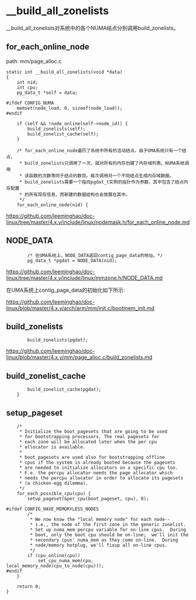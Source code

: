 __build_all_zonelists
========================================

__build_all_zonelists对系统中的各个NUMA结点分别调用build_zonelists。

for_each_online_node
----------------------------------------

path: mm/page_alloc.c
```
static int __build_all_zonelists(void *data)
{
    int nid;
    int cpu;
    pg_data_t *self = data;

#ifdef CONFIG_NUMA
    memset(node_load, 0, sizeof(node_load));
#endif

    if (self && !node_online(self->node_id)) {
        build_zonelists(self);
        build_zonelist_cache(self);
    }

    /* for_each_online_node遍历了系统中所有的活动结点。由于UMA系统只有一个结点，
     * build_zonelists只调用了一次，就对所有的内存创建了内存域列表。NUMA系统调用
     * 该函数的次数等同于结点的数目。每次调用对一个不同结点生成内存域数据。
     * build_zonelists需要一个指向pgdat_t实例的指针作为参数，其中包含了结点内存配置
     * 的所有现存信息，而新建的数据结构也会放置在其中。
     */
    for_each_online_node(nid) {
```

https://github.com/leeminghao/doc-linux/tree/master/4.x.y/include/linux/nodemask.h/for_each_online_node.md

NODE_DATA
----------------------------------------

```
        /* 在UMA系统上，NODE_DATA返回contig_page_data的地址。*/
        pg_data_t *pgdat = NODE_DATA(nid);
```

https://github.com/leeminghao/doc-linux/tree/master/4.x.y/include/linux/mmzone.h/NODE_DATA.md

在UMA系统上contig_page_data的初始化如下所示:

https://github.com/leeminghao/doc-linux/blob/master/4.x.y/arch/arm/mm/init.c/bootmem_init.md

build_zonelists
----------------------------------------

```
        build_zonelists(pgdat);
```

https://github.com/leeminghao/doc-linux/blob/master/4.x.y/mm/page_alloc.c/build_zonelists.md

build_zonelist_cache
----------------------------------------

```
        build_zonelist_cache(pgdat);
    }
```

setup_pageset
----------------------------------------

```
    /*
     * Initialize the boot_pagesets that are going to be used
     * for bootstrapping processors. The real pagesets for
     * each zone will be allocated later when the per cpu
     * allocator is available.
     *
     * boot_pagesets are used also for bootstrapping offline
     * cpus if the system is already booted because the pagesets
     * are needed to initialize allocators on a specific cpu too.
     * F.e. the percpu allocator needs the page allocator which
     * needs the percpu allocator in order to allocate its pagesets
     * (a chicken-egg dilemma).
     */
    for_each_possible_cpu(cpu) {
        setup_pageset(&per_cpu(boot_pageset, cpu), 0);

#ifdef CONFIG_HAVE_MEMORYLESS_NODES
        /*
         * We now know the "local memory node" for each node--
         * i.e., the node of the first zone in the generic zonelist.
         * Set up numa_mem percpu variable for on-line cpus.  During
         * boot, only the boot cpu should be on-line;  we'll init the
         * secondary cpus' numa_mem as they come on-line.  During
         * node/memory hotplug, we'll fixup all on-line cpus.
         */
        if (cpu_online(cpu))
            set_cpu_numa_mem(cpu, local_memory_node(cpu_to_node(cpu)));
#endif
    }

    return 0;
}
```